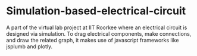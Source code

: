 # Simulation-based-electrical-circuit
A part of the virtual lab project at IIT Roorkee where an electrical circuit is designed via simulation. To drag electrical components, make connections, and draw the related graph, it makes use of javascript frameworks like jsplumb and plotly.
